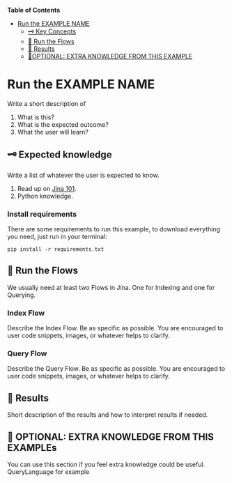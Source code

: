 >
<!-- DON'T EDIT THIS SECTION, INSTEAD RE-RUN doctoc TO UPDATE -->
**Table of Contents**
- [Run the EXAMPLE NAME](#run-the-example-name)
  - [🗝️ Key Concepts](#️-key-concepts)
  - [🏃 Run the Flows](#-run-the-flows)
  - [🌟 Results](#results)
  - [🧞‍OPTIONAL: EXTRA KNOWLEDGE FROM THIS EXAMPLE](#optional)

<!-- END doctoc generated TOC please keep comment here to allow auto update -->

# Run the EXAMPLE NAME

Write a short description of
1. What is this?
2. What is the expected outcome?
3. What the user will learn?


## 🗝️ Expected knowledge

Write a list of whatever the user is expected to know.

1. Read up on [Jina 101](http://101.jina.ai).
2. Python knowledge.


### Install requirements

There are some requirements to run this example, to download everything you need, just run in your terminal:

```
pip install -r requirements.txt
```

## 🏃 Run the Flows

We usually need at least two Flows in Jina. One for Indexing and one for Querying.

### Index Flow

Describe the Index Flow. Be as specific as possible. You are encouraged to user code snippets, images, or whatever helps to clarify.

### Query Flow

Describe the Query Flow. Be as specific as possible. You are encouraged to user code snippets, images, or whatever helps to clarify.

## 🌟 Results

Short description of the results and how to interpret results if needed.


## 🧞 OPTIONAL: EXTRA KNOWLEDGE FROM THIS EXAMPLEs

You can use this section if you feel extra knowledge could be useful.
QueryLanguage for example